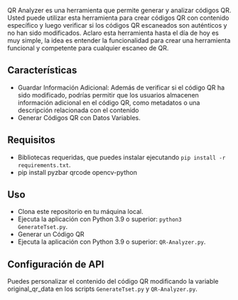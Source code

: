 QR Analyzer es una herramienta que permite generar y analizar códigos QR. Usted puede utilizar esta herramienta para crear códigos QR con contenido específico y luego verificar si los códigos QR escaneados son auténticos y no han sido modificados.
Aclaro esta herramienta hasta el día de hoy es muy simple, la idea es entender la funcionalidad para crear una herramienta funcional y competente para cualquier escaneo de QR.

## Características

- Guardar Información Adicional: Además de verificar si el código QR ha sido modificado, podrías permitir que los usuarios almacenen información adicional en el código QR, como metadatos o una descripción relacionada con el contenido
- Generar Códigos QR con Datos Variables.

## Requisitos

- Bibliotecas requeridas, que puedes instalar ejecutando `pip install -r requirements.txt`.
- pip install pyzbar qrcode opencv-python

## Uso

- Clona este repositorio en tu máquina local.
- Ejecuta la aplicación con Python 3.9 o superior: `python3 GenerateTset.py`.
- Generar un Código QR
- Ejecuta la aplicación con Python 3.9 o superior: `QR-Analyzer.py`.

## Configuración de API

Puedes personalizar el contenido del código QR modificando la variable original_qr_data en los scripts `GenerateTset.py` y `QR-Analyzer.py`.
